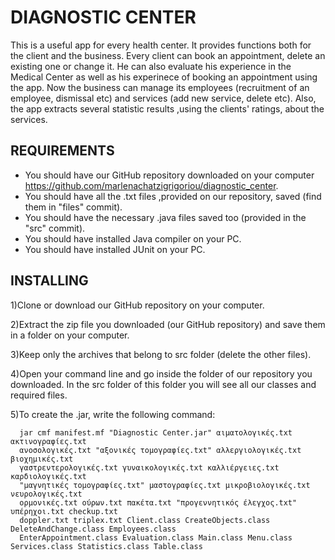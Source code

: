 # DIAGNOSTIC CENTER

This is a useful app for every health center. It provides functions both for the client and the business. Every client can book an appointment, delete an existing one or change it. He can also evaluate his experience in the Medical Center as well as his experinece of booking an appointment using the app. Now the business can manage its employees (recruitment of an employee, dismissal etc) and services (add new service, delete etc). Also, the app extracts several statistic results ,using the clients' ratings, about the services.


## REQUIREMENTS

* You should have our GitHub repository downloaded on your computer https://github.com/marlenachatzigrigoriou/diagnostic_center.
* You should have all the .txt files ,provided on our repository, saved (find them in "files" commit).
* You should have the necessary .java files saved too (provided in the "src" commit).
* You should have installed Java compiler on your PC.
* You should have installed JUnit on your PC.


## INSTALLING

1)Clone or download our GitHub repository on your computer. 

2)Extract the zip file you downloaded (our GitHub repository) and save them in a folder on your computer.

3)Keep only the archives that belong to src folder (delete the other files).

4)Open your command line and go inside the folder of our repository you downloaded. In the src folder of this folder you will see all our      classes and required files.

5)To create the .jar, write the following command:
      
      jar cmf manifest.mf "Diagnostic Center.jar" αιματολογικές.txt ακτινογραφίες.txt 
      ανοσολογικές.txt "αξονικές τομογραφίες.txt" αλλεργιολογικές.txt βιοχημικές.txt
      γαστρεντερολογικές.txt γυναικολογικές.txt καλλιέργειες.txt καρδιολογικές.txt 
      "μαγνητικές τομογραφίες.txt" μαστογραφίες.txt μικροβιολογικές.txt νευρολογικές.txt 
      ορμονικές.txt ούρων.txt πακέτα.txt "προγεννητικός έλεγχος.txt" υπέρηχοι.txt checkup.txt
      doppler.txt triplex.txt Client.class CreateObjects.class DeleteAndChange.class Employees.class 
      EnterAppointment.class Evaluation.class Main.class Menu.class Services.class Statistics.class Table.class
